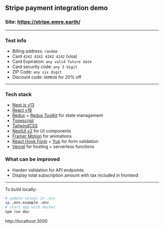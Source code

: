 ## Stripe payment integration demo
### Site: https://stripe.emre.earth/

---

### Test info
- Billing address: `random`
- Card `4242 4242 4242 4242` (visa)
- Card Expiration: `any valid future date`
- Card security code: `any 3 digit`
- ZIP Code: `any six digit`
- Discount code: `DEMO20` for 20% off

---

### Tech stack

- [Next.js v13](https://nextjs.org)
- [React v18](https://reactjs.org)
- [Redux](https://redux.js.org) + [Redux Toolkit](https://redux-toolkit.js.org) for state management
- [Typescript](https://www.typescriptlang.org)
- [TailwindCSS](https://tailwindcss.com/)
- [NextUI v2](https://nextui.org) for UI components
- [Framer Motion](https://www.framer.com/motion) for animations
- [React Hook Form](https://react-hook-form.com) + [Yup](https://github.com/jquense/yup) for form validation
- [Vercel](https://vercel.com/) for hosting + serverless functions

### What can be improved
- Harden validation for API endpoints
- Display total subscription amount with tax included in frontend

---

To build locally:

```sh
# update values in .env
cp .env.example .env
# start app with docker
npm run dev
```

http://localhost:3000
